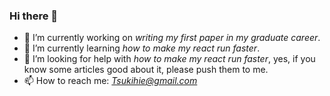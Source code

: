 ### Hi there 👋

- 🔭 I’m currently working on *writing my first paper in my graduate career*.
- 🌱 I’m currently learning *how to make my react run faster*.
- 🤔 I’m looking for help with *how to make my react run faster*, yes, if you know some articles good about it, please push them to me.
- 📫 How to reach me: *Tsukihie@gmail.com*

<!--
**samcw/samcw** is a ✨ _special_ ✨ repository because its `README.md` (this file) appears on your GitHub profile.

Here are some ideas to get you started:

- 🔭 I’m currently working on ...
- 🌱 I’m currently learning ...
- 👯 I’m looking to collaborate on ...
- 🤔 I’m looking for help with ...
- 💬 Ask me about ...
- 📫 How to reach me: ...
- 😄 Pronouns: ...
- ⚡ Fun fact: ...
-->
